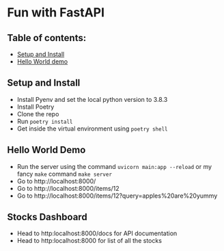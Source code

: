 # Fun with FastAPI

## Table of contents:
- [Setup and Install](#setup-and-install)
- [Hello World demo](#hello-work-demo)

## Setup and Install
- Install Pyenv and set the local python version to 3.8.3
- Install Poetry
- Clone the repo
- Run `poetry install`
- Get inside the virtual environment using `poetry shell`

## Hello World Demo

- Run the server using the command `uvicorn main:app --reload` or my fancy `make` command `make server`
- Go to http://localhost:8000/
- Go to http://localhost:8000/items/12
- Go to http://localhost:8000/items/12?query=apples%20are%20yummy


## Stocks Dashboard
- Head to http:localhost:8000/docs for API documentation
- Head to http:localhost:8000 for list of all the stocks